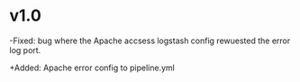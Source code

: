 # v1.0
-Fixed: bug where the Apache accsess logstash config rewuested the error log port.

+Added: Apache error config to pipeline.yml
